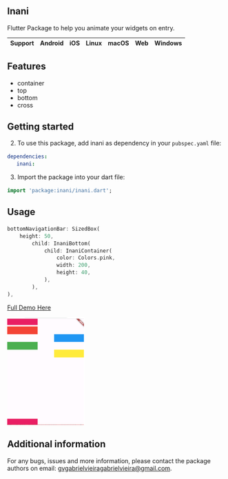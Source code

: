 ## Inani

Flutter Package to help you animate your widgets on entry.

| **Support** | Android | iOS | Linux | macOS | Web | Windows |
|-------------|---------|------|-------|--------|-----|-------------|

## Features

- container
- top
- bottom
- cross


## Getting started

2. To use this package, add inani as dependency in your `pubspec.yaml` file:

```yaml
dependencies:
   inani:
```

3. Import the package into your dart file:

```dart
import 'package:inani/inani.dart';
```

## Usage

```dart
bottomNavigationBar: SizedBox(
    height: 50,
        child: InaniBottom(
            child: InaniContainer(
                color: Colors.pink,
                width: 200,
                height: 40,
            ),
        ),
),

```

[Full Demo Here](https://github.com/gabrielgits/inani/tree/main/example)

[<img src="https://raw.githubusercontent.com/gabrielgits/inani/main/example/example1.png" width="180" />](https://github.com/gabrielgits/bform/tree/inani/example)

## Additional information

For any bugs, issues and more information, please contact the package authors on email: gvgabrielvieiragabrielvieira@gmail.com.
